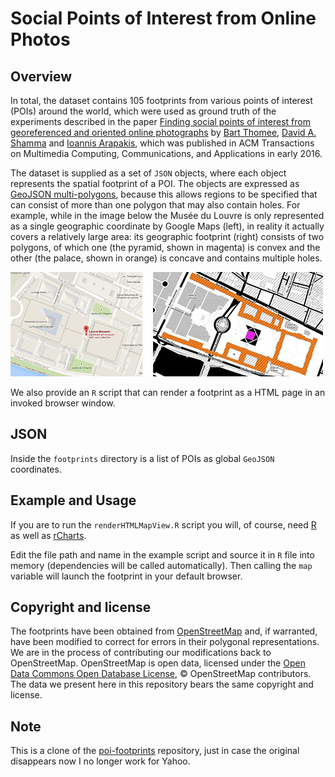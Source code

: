 # Social Points of Interest from Online Photos #

## Overview ##

In total, the dataset contains 105 footprints from various points of interest (POIs) around the world, which were used as ground truth of the experiments described in the paper [Finding social points of interest from georeferenced and oriented online photographs][1] by [Bart Thomee][2], [David A. Shamma][3] and [Ioannis Arapakis][4], which was published in ACM Transactions on Multimedia Computing, Communications, and Applications in early 2016.

The dataset is supplied as a set of ```JSON``` objects, where each object represents the spatial footprint of a POI. The objects are expressed as [GeoJSON multi-polygons][5], because this allows regions to be specified that can consist of more than one polygon that may also contain holes. For example, while in the image below the Musée du Louvre is only represented as a single geographic coordinate by Google Maps (left), in reality it actually covers a relatively large area: its geographic footprint (right) consists of two polygons, of which one (the pyramid, shown in magenta) is convex and the other (the palace, shown in orange) is concave and contains multiple holes.

![Comparison between how Google Maps (left) represents the Louvre and its actual spatial footprint (right)](example.jpg)

We also provide an ```R``` script that can render a footprint as a HTML page in an invoked browser window.

## JSON ##

Inside the ```footprints``` directory is a list of POIs as global ```GeoJSON``` coordinates.

## Example and Usage ##

If you are to run the ```renderHTMLMapView.R``` script you will, of course, need [R][6] as well as [rCharts][7].

Edit the file path and name in the example script and source it in ```R``` file into memory (dependencies will be called
automatically). Then calling the ```map``` variable will launch the footprint in your default browser.

## Copyright and license ##

The footprints have been obtained from [OpenStreetMap][8] and, if warranted, have been modified to correct for errors in their polygonal representations. We are in the process of contributing our modifications back to OpenStreetMap. OpenStreetMap is open data, licensed under the [Open Data Commons Open Database License][9], &copy; OpenStreetMap contributors. The data we present here in this repository bears the same copyright and license.

## Note ##

This is a clone of the [poi-footprints][10] repository, just in case the original disappears now I no longer work for Yahoo.

[1]: https://dl.acm.org/authorize?N04684
[2]: https://github.com/bthomee
[3]: https://github.com/ayman
[4]: https://github.com/iarapakis
[5]: http://geojson.org/geojson-spec.html
[6]: http://www.r-project.org/
[7]: https://ramnathv.github.io/rCharts/
[8]: http://www.openstreetmap.org/
[9]: http://opendatacommons.org/licenses/odbl/1.0/
[10]: https://github.com/yahoo/poi-footprints
